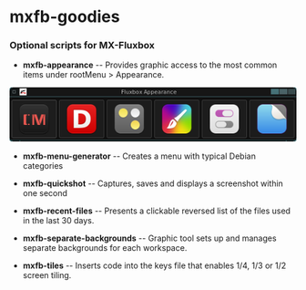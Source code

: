 # mxfb-goodies

### Optional scripts for MX-Fluxbox

* **mxfb-appearance** -- Provides graphic access to the most common items under rootMenu > Appearance.

![Appearance](/pix/appearance.png)

* **mxfb-menu-generator** -- Creates a menu with typical Debian categories

* **mxfb-quickshot** -- Captures, saves and displays a screenshot within one second

* **mxfb-recent-files** -- Presents a clickable reversed list of the files used in the last 30 days.

* **mxfb-separate-backgrounds** -- Graphic tool sets up and manages separate backgrounds for each workspace.

* **mxfb-tiles** -- Inserts code into the keys file that enables 1/4, 1/3 or 1/2 screen tiling.
